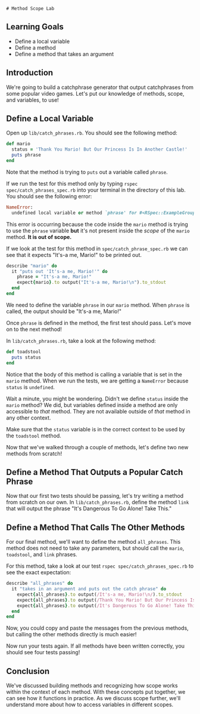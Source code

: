     # Method Scope Lab

## Learning Goals

- Define a local variable
- Define a method
- Define a method that takes an argument

## Introduction

We're going to build a catchphrase generator that output catchphrases from
some popular video games. Let's put our knowledge of methods, scope, and
variables, to use!

## Define a Local Variable

Open up `lib/catch_phrases.rb`. You should see the following method:

```ruby
def mario
  status = 'Thank You Mario! But Our Princess Is In Another Castle!'
  puts phrase
end
```

Note that the method is trying to `puts` out a variable called `phrase`.

If we run the test for this method only by typing `rspec spec/catch_phrases_spec.rb`
into your terminal in the directory of this lab. You should see the following
error:

```ruby
NameError:
  undefined local variable or method `phrase' for #<RSpec::ExampleGroups::CatchPhrasesRb:0x007fa5eb399b88>
```

This error is occurring because the code inside the `mario` method is trying to
use the `phrase` variable **but** it's not present inside the _scope_ of the
`mario` method. **It is out of scope.**

If we look at the test for this method in `spec/catch_phrase_spec.rb` we can see
that it expects "It's-a me, Mario!" to be printed out.

```ruby
describe "mario" do
  it "puts out 'It's-a me, Mario!'" do
    phrase = "It's-a me, Mario!"
    expect{mario}.to output("It's-a me, Mario!\n").to_stdout
  end
end
```

We need to define the variable `phrase` in our `mario` method. When `phrase` is
called, the output should be "It's-a me, Mario!"

Once `phrase` is defined in the method, the first test should pass. Let's move
on to the next method!

In `lib/catch_phrases.rb`, take a look at the following method:

```ruby
def toadstool
  puts status
end
```

Notice that the body of this method is calling a variable that is set in the
`mario` method. When we run the tests, we are getting a `NameError` because
`status` is `undefined`.

Wait a minute, you might be wondering. Didn't we define `status` inside the
`mario` method? We did, but variables defined inside a method are only
accessible to _that_ method. They are not available outside of _that_ method in any
other context.

Make sure that the `status` variable is in the correct context to be used by the
`toadstool` method.

Now that we've walked through a couple of methods, let's define two new methods
from scratch!

## Define a Method That Outputs a Popular Catch Phrase

Now that our first two tests should be passing, let's try writing a method from
scratch on our own. In `lib/catch_phrases.rb`, define the method `link` that
will output the phrase "It's Dangerous To Go Alone! Take This."

## Define a Method That Calls The Other Methods

For our final method, we'll want to define the method `all_phrases`. This method
does not need to take any parameters, but should call the `mario`, `toadstool`,
and `link` phrases.

For this method, take a look at our test `rspec spec/catch_phrases_spec.rb`
to see the exact expectation:

```ruby
describe "all_phrases" do
  it "takes in an argument and puts out the catch phrase" do
    expect{all_phrases}.to output(/It's-a me, Mario!\n/).to_stdout
    expect{all_phrases}.to output(/Thank You Mario! But Our Princess Is In Another Castle!\n/).to_stdout
    expect{all_phrases}.to output(/It's Dangerous To Go Alone! Take This.\n/).to_stdout
  end
end
```

Now, you could copy and paste the messages from the previous methods, but
calling the other methods directly is much easier!

Now run your tests again. If all methods have been written correctly, you should
see four tests passing!

## Conclusion

We've discussed building methods and recognizing how scope works within the
context of each method. With these concepts put together, we can see how it
functions in practice. As we discuss scope further, we'll understand more about
how to access variables in different scopes.
